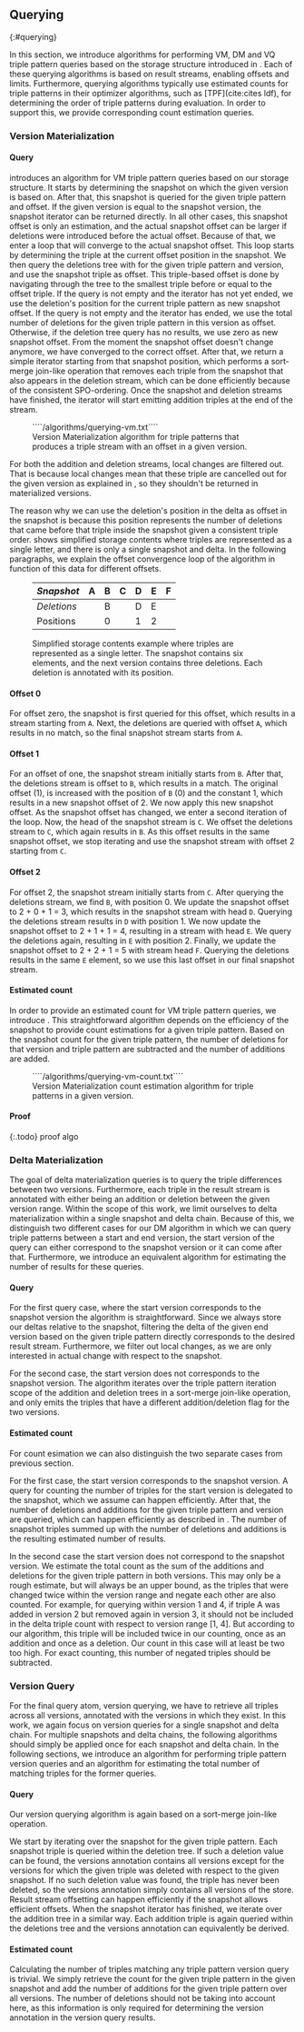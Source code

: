 ## Querying
{:#querying}

In this section, we introduce algorithms for performing VM, DM and VQ triple pattern queries
based on the storage structure introduced in [](#storage).
Each of these querying algorithms is based on result streams, enabling offsets and limits.
Furthermore, querying algorithms typically use estimated counts for triple patterns in their optimizer algorithms,
such as [TPF](cite:cites ldf),
for determining the order of triple patterns during evaluation.
In order to support this, we provide corresponding count estimation queries.

### Version Materialization

#### Query

[](#algorithm-querying-vm) introduces an algorithm for VM triple pattern queries based on our storage structure.
It starts by determining the snapshot on which the given version is based on.
After that, this snapshot is queried for the given triple pattern and offset.
If the given version is equal to the snapshot version, the snapshot iterator can be returned directly.
In all other cases, this snapshot offset is only an estimation,
and the actual snapshot offset can be larger if deletions were introduced before the actual offset.
Because of that, we enter a loop that will converge to the actual snapshot offset.
This loop starts by determining the triple at the current offset position in the snapshot.
We then query the deletions tree with for the given triple pattern and version,
and use the snapshot triple as offset.
This triple-based offset is done by navigating through the tree to the smallest triple before or equal to the offset triple.
If the query is not empty and the iterator has not yet ended,
we use the deletion's position for the current triple pattern as new snapshot offset.
If the query is not empty and the iterator has ended,
we use the total number of deletions for the given triple pattern in this version as offset.
Otherwise, if the deletion tree query has no results, we use zero as new snapshot offset.
From the moment the snapshot offset doesn't change anymore, we have converged to the correct offset.
After that, we return a simple iterator starting from that snapshot position,
which performs a sort-merge join-like operation that removes each triple from the snapshot that also appears in the deletion stream,
which can be done efficiently because of the consistent SPO-ordering.
Once the snapshot and deletion streams have finished,
the iterator will start emitting addition triples at the end of the stream.

<figure id="algorithm-querying-vm" class="algorithm">
````/algorithms/querying-vm.txt````
<figcaption markdown="block">
Version Materialization algorithm for triple patterns that produces a triple stream with an offset in a given version.
</figcaption>
</figure>

For both the addition and deletion streams, local changes are filtered out.
That is because local changes mean that these triple are cancelled out for the given version as explained in [](#fundamentals),
so they shouldn't be returned in materialized versions.

The reason why we can use the deletion's position in the delta as offset in the snapshot
is because this position represents the number of deletions that came before that triple inside the snapshot given a consistent triple order.
[](#query-vm-example) shows simplified storage contents where triples are represented as a single letter,
and there is only a single snapshot and delta.
In the following paragraphs, we explain the offset convergence loop of the algorithm in function of this data for different offsets.

<figure id="query-vm-example" class="table" markdown="1">

| *Snapshot*  | A | B | C | D | E | F |
| ------------|---|---|---|---|---|---|
| *Deletions* |   | B |   | D | E |   |
| Positions   |   | 0 |   | 1 | 2 |   |

<figcaption markdown="block">
Simplified storage contents example where triples are represented as a single letter.
The snapshot contains six elements, and the next version contains three deletions.
Each deletion is annotated with its position.
</figcaption>
</figure>

#### Offset 0
For offset zero, the snapshot is first queried for this offset,
which results in a stream starting from `A`.
Next, the deletions are queried with offset `A`, which results in no match,
so the final snapshot stream starts from `A`.

#### Offset 1
For an offset of one, the snapshot stream initially starts from `B`.
After that, the deletions stream is offset to `B`, which results in a match.
The original offset (1), is increased with the position of `B` (0) and the constant 1,
which results in a new snapshot offset of 2.
We now apply this new snapshot offset.
As the snapshot offset has changed, we enter a second iteration of the loop.
Now, the head of the snapshot stream is `C`.
We offset the deletions stream to `C`, which again results in `B`.
As this offset results in the same snapshot offset,
we stop iterating and use the snapshot stream with offset 2 starting from `C`.

#### Offset 2
For offset 2, the snapshot stream initially starts from `C`.
After querying the deletions stream, we find `B`, with position 0.
We update the snapshot offset to 2 + 0 + 1 = 3,
which results in the snapshot stream with head `D`.
Querying the deletions stream results in `D` with position 1.
We now update the snapshot offset to 2 + 1 + 1 = 4, resulting in a stream with head `E`.
We query the deletions again, resulting in `E` with position 2.
Finally, we update the snapshot offset to 2 + 2 + 1 = 5 with stream head `F`.
Querying the deletions results in the same `E` element,
so we use this last offset in our final snapshot stream.

#### Estimated count

In order to provide an estimated count for VM triple pattern queries,
we introduce [](#algorithm-querying-vm-count).
This straightforward algorithm depends on the efficiency of the snapshot to provide count estimations for a given triple pattern.
Based on the snapshot count for the given triple pattern, the number of deletions for that version and triple pattern
are subtracted and the number of additions are added.

<figure id="algorithm-querying-vm-count" class="algorithm">
````/algorithms/querying-vm-count.txt````
<figcaption markdown="block">
Version Materialization count estimation algorithm for triple patterns in a given version.
</figcaption>
</figure>

#### Proof

{:.todo}
proof algo

### Delta Materialization

The goal of delta materialization queries is to query the triple differences between two versions.
Furthermore, each triple in the result stream is annotated with either being an addition or deletion between the given version range.
Within the scope of this work, we limit ourselves to delta materialization within a single snapshot and delta chain.
Because of this, we distinguish two different cases for our DM algorithm
in which we can query triple patterns between a start and end version,
the start version of the query can either correspond to the snapshot version or it can come after that.
Furthermore, we introduce an equivalent algorithm for estimating the number of results for these queries.

#### Query

For the first query case, where the start version corresponds to the snapshot version
the algorithm is straightforward.
Since we always store our deltas relative to the snapshot,
filtering the delta of the given end version based on the given triple pattern directly corresponds to the desired result stream.
Furthermore, we filter out local changes, as we are only interested in actual change with respect to the snapshot.

For the second case, the start version does not corresponds to the snapshot version.
The algorithm iterates over the triple pattern iteration scope of the addition and deletion trees in a sort-merge join-like operation,
and only emits the triples that have a different addition/deletion flag for the two versions.

#### Estimated count

For count esimation we can also distinguish the two separate cases from previous section.

For the first case, the start version corresponds to the snapshot version.
A query for counting the number of triples for the start version is delegated to the snapshot,
which we assume can happen efficiently.
After that, the number of deletions and additions for the given triple pattern and version are queried,
which can happen efficiently as described in [](#fundamentals).
The number of snapshot triples summed up with the number of deletions and additions is the resulting estimated number of results.

In the second case the start version does not correspond to the snapshot version.
We estimate the total count as the sum of the additions and deletions for the given triple pattern in both versions.
This may only be a rough estimate, but will always be an upper bound, as the triples that were changed twice within the version range and negate each other
are also counted.
For example, for querying within version 1 and 4, if triple A was added in version 2 but removed again in version 3,
it should not be included in the delta triple count with respect to version range [1, 4].
But according to our algorithm, this triple will be included twice in our counting, once as an addition and once as a deletion.
Our count in this case will at least be two too high.
For exact counting, this number of negated triples should be subtracted.

### Version Query

For the final query atom, version querying, we have to retrieve all triples across all versions,
annotated with the versions in which they exist.
In this work, we again focus on version queries for a single snapshot and delta chain.
For multiple snapshots and delta chains, the following algorithms should simply be applied once for each snapshot and delta chain.
In the following sections, we introduce an algorithm for performing triple pattern version queries
and an algorithm for estimating the total number of matching triples for the former queries.

#### Query

Our version querying algorithm is again based on a sort-merge join-like operation.

We start by iterating over the snapshot for the given triple pattern.
Each snapshot triple is queried within the deletion tree.
If such a deletion value can be found, the versions annotation contains all versions except for the versions
for which the given triple was deleted with respect to the given snapshot.
If no such deletion value was found, the triple has never been deleted,
so the versions annotation simply contains all versions of the store.
Result stream offsetting can happen efficiently if the snapshot allows efficient offsets.
When the snapshot iterator has finished, we iterate over the addition tree in a similar way.
Each addition triple is again queried within the deletions tree
and the versions annotation can equivalently be derived.

#### Estimated count

Calculating the number of triples matching any triple pattern version query is trivial.
We simply retrieve the count for the given triple pattern in the given snapshot
and add the number of additions for the given triple pattern over all versions.
The number of deletions should not be taking into account here,
as this information is only required for determining the version annotation in the version query results.

